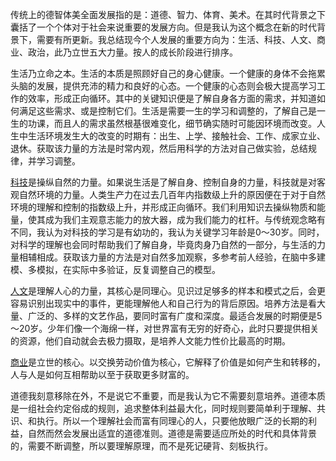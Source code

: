 传统上的德智体美全面发展指的是：道德、智力、体育、美术。在其时代背景之下囊括了一个个体对于社会来说重要的发展方向。但是我认为这个概念在新的时代背景下，需要有所更新。我总结现今个人发展的重要方向为：生活、科技、人文、商业、政治，此乃立世五大力量。按人的成长阶段进行排序。

生活乃立命之本。生活的本质是照顾好自己的身心健康。一个健康的身体不会拖累头脑的发展，提供充沛的精力和良好的心态。一个健康的心态则会极大提高学习工作的效率，形成正向循环。其中的关键知识便是了解自身各方面的需求，并知道如何满足这些需求、或是控制它们。生活是需要一生的学习和调整的，了解自己是一生的功课，而且人的需求虽然根基很难变化，细节确实随时可能因环境而改变。人生中生活环境发生大的改变的时期有：出生、上学、接触社会、工作、成家立业、退休。获取该力量的方法是时常内观，然后用科学的方法对自己做实验，总结规律，并学习调整。

[科技](科技)是操纵自然的力量。如果说生活是了解自身、控制自身的力量，科技就是对客观自然环境的力量。人类生产力在过去几百年内指数级上升的原因便在于对于自然环境的理解和控制的指数级上升，并形成正向循环。我们利用知识去操纵物质和能量，使其成为我们主观意志能力的放大器，成为我们能力的杠杆。与传统观念略有不同，我认为对科技的学习是有幼功的，我认为关键学习年龄是0～30岁。同时，对科学的理解也会同时帮助我们了解自身，毕竟肉身乃自然的一部分，与生活的力量相辅相成。获取该力量的方法是对自然多加观察，多参考前人经验，在脑中多建模、多模拟，在实际中多验证，反复调整自己的模型。

[人文](人文)是理解人心的力量，其核心是同理心。见识过足够多的样本和模式之后，会更容易识别出现实中的事件，更能理解他人和自己行为的背后原因。培养方法是看大量、广泛的、多样的文艺作品，要同时富有广度和深度。最适合发展的时期便是5～20岁。少年们像一个海绵一样，对世界富有无穷的好奇心，此时只要提供相关的资源，他们自动就会去极力摄取，是培养人文能力性价比最高的时期。

[商业](商业)是立世的核心。以交换劳动价值为核心，它解释了价值是如何产生和转移的，人与人是如何互相帮助以至于获取更多财富的。


道德我刻意移除在外，不是说它不重要，而是我认为它不需要刻意培养。道德本质是一组社会约定俗成的规则，追求整体利益最大化，同时规则要简单利于理解、共识、和执行。所以一个理解社会而富有同理心的人，只要他放眼广泛的长期的利益，自然而然会发展出适宜的道德准则。道德是需要适应所处的时代和具体背景的，需要不断调整，所以要理解原理，而不是死记硬背、刻板执行。
